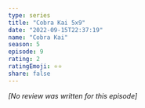 ```yaml
---
type: series
title: "Cobra Kai 5x9"
date: "2022-09-15T22:37:19"
name: "Cobra Kai"
season: 5
episode: 9
rating: 2
ratingEmoji: ⭐️⭐️
share: false
---
```


*[No review was written for this episode]*
